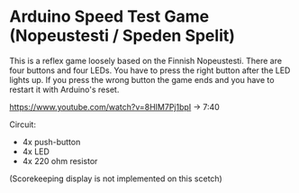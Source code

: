 # Arduino Speed Test Game (Nopeustesti / Speden Spelit)

This is a reflex game loosely based on the Finnish Nopeustesti.
There are four buttons and four LEDs.
You have to press the right button after the LED lights up.
If you press the wrong button the game ends and you have to restart it with Arduino's reset.

https://www.youtube.com/watch?v=8HIM7Pj1bpI -> 7:40

Circuit:
- 4x push-button
- 4x LED
- 4x 220 ohm resistor

(Scorekeeping display is not implemented on this scetch)
